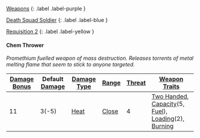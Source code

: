 
[Weapons](Game/Core/Weapons)
{: .label .label-purple }

[Death Squad Soldier](Game/Blocks/Death-Squad-Soldier)
{: .label .label-blue }

[Requisition 2](Game/Deployment#Requisition)
{: .label .label-yellow }
#### Chem Thrower
*Promethium fuelled weapon of mass destruction. Releases torrents of metal melting flame that seem to stick to anyone targeted.*

| [Damage Bonus](Core/Weapons#Damage%20Bonus) | Default [Damage](Core/Weapons#Calculating%20Damage) | [Damage Type](Core/Weapons#Damage%20Type) | [Range](Core/Weapons#Range) | [Threat](Core/Weapons#Threat) | [Weapon Traits](Core/Weapon-Traits)                                                                                                                                                                          |
| ------------------------------------------- | --------------------------------------------------- | ----------------------------------------- | --------------------------- | ----------------------------- | ------------------------------------------------------------------------------------------------------------------------------------------------------------------------------------------------------------ |
| 11                                          | 3(-5)                                               | [Heat](Core/Injury#Heat)                  | [Close](Core/Movement#Close)                            | 4                              | [Two Handed](Core/Weapon-Traits#Two%20Handed), [Capacity](Core/Weapon-Traits#Capacity(X,%20Type))(5, [Fuel](Munition-Details#Fuel)), [Loading](Core/Weapon-Traits#Loading(X))(2), [Burning](Core/Weapon-Traits#Burning) |

